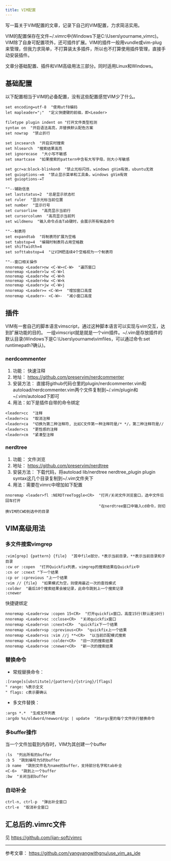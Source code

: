 ```yaml
---
title: VIM配置
---
```

写一篇关于VIM配置的文章，记录下自己的VIM配置，力求简洁实用。

VIM的配置保存在文件~/.vimrc中(Windows下是C:\Users\yourname\_vimrc)。VIM除了自身可配置项外，还可插件扩展。VIM的插件一般用vundle或vim-plug来管理，但我力求简单，不打算装太多插件，所以也不打算使用插件管理，直接手动安装插件。

文章分基础配置、插件和VIM高级用法三部分。同时适用Linux和Windows。

## 基础配置

以下配置相当于VIM的必备配置，没有这些配置感觉VIM少了什么。
```
set encoding=utf-8  "使用utf8编码
let mapleader=";"  "定义快捷键的前缀，即<Leader>

filetype plugin indent on "打开文件类型检测
syntax on  "开启语法高亮，并替换默认配色方案
set nowrap  "禁止折行

set incsearch  "开启实时搜索
set hlsearch  "搜索结果高亮
set ignorecase  "大小写不敏感
set smartcase  "如果搜索的pattern中含有大写字母，则大小写敏感

set gcr=a:block-blinkon0  "禁止光标闪烁，windows gVim有效，ubuntu无效
set guioptions-=m  "禁止显示菜单和工具条，windows gVim有效
set guioptions-=T

""--辅助信息
set laststatus=2  "总是显示状态栏
set ruler  "显示光标当前位置
set number  "显示行号
set cursorline  "高亮显示当前行
set cursorcolumn  "高亮显示当前列
set wildmenu  "输入命令点击Tab键时，会展示所有候选命令

""--制表符
set expandtab  "将制表符扩展为空格
set tabstop=4  "编辑时制表符占用空格数
set shiftwidth=4
set softtabstop=4  "让VIM把连续4个空格视为一个制表符

""--窗口相关操作
nnoremap <Leader>nw <C-W><C-W>  "遍历窗口
nnoremap <Leader>lw <C-W>l
nnoremap <Leader>hw <C-W>h
nnoremap <Leader>kw <C-W>k
nnoremap <Leader>jw <C-W>j
nnoremap <Leader>= <C-W>+  "增加窗口高度
nnoremap <Leader>- <C-W>-  "减小窗口高度
```

## 插件

VIM有一套自己的脚本语言vimscript，通过这种脚本语言可以实现与vim交互，达到扩展功能的目的。
一组vimscript就是就是一个vim插件。~/.vim是存放插件的默认目录(Windows下是C:\Users\yourname\vimfiles，可以通过命令:set runtimepath?确认)。

### nerdcommenter

1. 功能： 快速注释
2. 地址： <https://github.com/preservim/nerdcommenter>
3. 安装方法： 直接将github代码仓里的plugin/nerdcommenter.vim和autoload/nerdcommenter.vim两个文件复制到~/.vim/plugin和~/.vim/autoload下即可
4. 用法：如下是插件自带的命令绑定

```
<leader>cc  "注释
<leader>cu  "取消注释
<leader>ca  "切换为第二种注释符, 比如C文件第一种注释符是/* */，第二种注释符是//
<leader>cs  "更性感的注释
<leader>cm  "紧凑型注释
```

### nerdtree

1. 功能： 文件浏览
2. 地址： <https://github.com/preservim/nerdtree>
3. 安装方法： 下载代码，将autoload lib/nerdtree nerdtree_plugin plugin syntax这几个目录复制到~/.vim文件夹下
4. 用法：需要在vimrc中增加如下配置

```
nnoremap <leader>fl :NERDTreeToggle<CR>  "打开/关闭文件浏览窗口，选中文件后回车打开
                                         "在nerdtree窗口中输入cd命令，则切换VIM的CWD到选中的目录
```


## VIM高级用法

### 多文件搜索vimgrep

```
:vim[grep] {pattern} {file}  "其中file部分，*表示当前目录，**表示当前目录和子目录
:cw or :copen  "打开Quickfix列表，vimgrep的搜索结果在Quickfix中
:cn or :cnext "下一个结果
:cp or :cprevious "上一个结果
:vim // {file}  "如果模式为空，则使用最近一次的查找模式
:colder  "最后10个搜索结果会被记录，此命令跳到上一个搜索记录
:cnewer
```

快捷键绑定

```
nnoremap <Leader>sw :copen 15<CR>  "打开quickfix窗口，高度15行(默认是10行)
nnoremap <Leader>sc :cclose<CR>  "关闭quickfix窗口
nnoremap <Leader>sn :cnext<CR>  "quickfix下一个结果
nnoremap <Leader>sp :cprevious<CR>  "quickfix上一个结果
nnoremap <Leader>ss :vim //j **<CR>  "以当前匹配模式搜索
nnoremap <Leader>so :colder<CR>  "旧一次的搜索结果
nnoremap <Leader>se :cnewer<CR>  "新一次的搜索结果
```

### 替换命令

- 常规替换命令：

```
:[range]s[ubstitute]/{pattern}/{string}/[flags]
" range: %表示全文
" flags: c表示要确认
```
- 多文件替换：

```
:args *.*  "生成文件列表
:argdo %s/oldword/newword/gc | update  "对args里的每个文件执行替换命令
```

### 多buffer操作

当一个文件加载到内存时，VIM为其创建一个buffer

```
:ls  "列出所有的buffer
:b 5  "跳到编号为5的buffer
:b name  "跳到文件名为name的buffer，支持部分名字和tab补全
<C-6>  "跳到上一个buffer
:bw  "关闭当前buffer
```

### 自动补全

```
ctrl-n, ctrl-p  "弹出补全窗口
ctrl-e  "取消补全窗口
```

## 汇总后的.vimrc文件

见 <https://github.com/jian-soft/vimrc>



------
参考文章：
<https://github.com/yangyangwithgnu/use_vim_as_ide>


